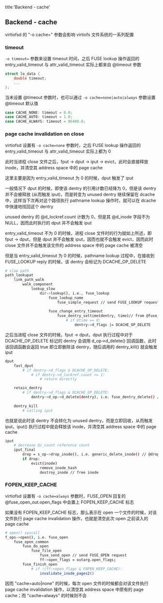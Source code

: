 title:'Backend - cache'
## Backend - cache

virtiofsd 的 "-o cache=" 参数会影响 virtiofs 文件系统的一系列配置


### timeout

`-o timeout=` 参数来设置 timeout 时间，之后 FUSE lookup 操作返回的 entry_valid_timeout 与 attr_valid_timeout 实际上都来自 @timeout 参数

```c
struct lo_data {
	double timeout;
	...
};
```

当未设置 @timeout 参数时，也可以通过 `-o cache=none|auto|always` 参数设置 @timeout 默认值

```c
case CACHE_NONE: timeout = 0.0;
case CACHE_AUTO: timeout = 1.0;
case CACHE_ALWAYS: timeout = 86400.0;
```



### page cache invalidation on close

virtiofsd 设置有 `-o cache=none` 参数时，之后 FUSE lookup 操作返回的 entry_valid_timeout 与 attr_valid_timeout 实际上都为 0

此时当进程 close 文件之后，fput -> dput -> iput -> evict，此时会直接释放 inode，并清空其 address space 中的 page cache

这里主要是因为 entry_valid_timeout 为 0 的时候，dput 触发了 iput


一般情况下 dput 的时候，即使该 dentry 的引用计数已经降为 0，但是该 dentry 并不会被释放 (从而触发 iput)，而是转变为 unused dentry 继续保留在 dcache 中，这样当下次再对这个路径执行 pathname lookup 操作时，就可以在 dcache 中快速地找回这个 dentry

unused dentry 的 @d_lockref.count 计数为 0，但是其 @d_inode 字段不为 NULL，因而此时执行的 dput 并不会触发 iput

entry_valid_timeout 不为 0 的时候，进程 close 文件时的行为就如上所述，即 fput -> dput，但是 dput 并不会触发 iput，因而也就不会触发 evict，因而此时 close 文件并不会触发该文件的 address space 中的 page cache 被清空


但是当 entry_valid_timeout 为 0 的时候，pathname lookup 过程中，在接收到 FUSE_LOOKUP reply 的时候，该 dentry 会标记为 DCACHE_OP_DELETE

```sh
# slow path
path_lookupat
    link_path_walk
        walk_component
            lookup_slow
                dir->lookup(), i.e., fuse_lookup
                    fuse_lookup_name
                        fuse_simple_request // send FUSE_LOOKUP request
                        
                    fuse_change_entry_timeout
                        fuse_dentry_settime(dentry, time)// from @fuse_entry_out.entry_valid/entry_valid_nsec
                            # if @time == 0:
                                dentry->d_flags |= DCACHE_OP_DELETE
```

之后当进程 close 文件的时候，fput -> dput，dput 执行过程中对于 DCACHE_OP_DELETE 标记的 dentry 会调用 d_op->d_delete() 回调函数，此时该回调函数会返回 true 即立即删除该 dentry，随后调用的 dentry_kill() 就会触发 iput

```sh
dput
    fast_dput
        # if dentry->d_flags & DCACHE_OP_DELETE:
            # if dentry->d_lockref.count <= 1:
                # return directly

    retain_dentry
        # if dentry->d_flags & DCACHE_OP_DELETE:
            dentry->d_op->d_delete(dentry), i.e. fuse_dentry_delete() // return true
    
    dentry_kill
        # calling iput
```

也就是说此时该 dentry 不会转化为 unused dentry，而是立即回收，从而触发 iput，iput() 执行过程中就会释放该 inode，并清空其 address space 中的 page cache

```sh
iput
    # decrease @i_count reference count
    iput_final
        drop = s_op->drop_inode(), i.e. generic_delete_inode() // @drop is true
        if drop:
            evict(inode)
                remove_inode_hash
                destroy_inode // free inode
```


### FOPEN_KEEP_CACHE

virtiofsd 设置有 `-o cache=always` 参数时，FUSE_OPEN 回复的 @fuse_open_out.open_flags 中会置上 FOPEN_KEEP_CACHE 标志

如果没有 FOPEN_KEEP_CACHE 标志，那么表示在 open 一个文件的时候，对该文件执行 page cache invalidation 操作，也就是清空此次 open 之前读入的 page cache

```sh
# open() syscall
f_ops->open(), i.e. fuse_open
    fuse_open_common
        fuse_do_open
            fuse_file_open
                fuse_send_open // send FUSE_OPEN request
                ff->open_flags = outarg.open_flags;
        fuse_finish_open
            # if !(ff->open_flags & FOPEN_KEEP_CACHE):
                invalidate_inode_pages2()
```

因而 "cache=auto|none" 的时候，每次 open 文件的时候都会对该文件执行 page cache invalidation 操作，以清空其 address space 中原有的 page cache；而 "cache=always" 的时候则不会


